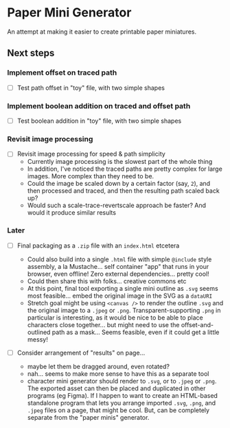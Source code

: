 # Paper Mini Generator

An attempt at making it easier to create printable paper miniatures.

## Next steps

### Implement offset on traced path

- [ ] Test path offset in "toy" file, with two simple shapes

### Implement boolean addition on traced and offset path

- [ ] Test boolean addition in "toy" file, with two simple shapes

### Revisit image processing

- [ ] Revisit image processing for speed & path simplicity
  - Currently image processing is the slowest part of the whole thing
  - In addition, I've noticed the traced paths are pretty complex for large images. More complex than they need to be.
  - Could the image be scaled down by a certain factor (say, `2`), and then processed and traced, and then the resulting path scaled back up?
  - Would such a scale-trace-revertscale approach be faster? And would it produce similar results

### Later

- [ ] Final packaging as a `.zip` file with an `index.html` etcetera
  - Could also build into a single `.html` file with simple `@include` style assembly, a la Mustache... self container "app" that runs in your browser, even offline! Zero external dependencies... pretty cool!
  - Could then share this with folks... creative commons etc
  - At this point, final tool exporting a single mini outline as `.svg` seems most feasible... embed the original image in the SVG as a `dataURI`
  - Stretch goal might be using `<canvas />` to render the outline `.svg` and the original image to a `.jpeg` or `.png`. Transparent-supporting `.png` in particular is interesting, as it would be nice to be able to place characters close together... but might need to use the offset-and-outlined path as a mask... Seems feasible, even if it could get a little messy!

- [ ] Consider arrangement of "results" on page...
  - maybe let them be dragged around, even rotated?
  - nah... seems to make more sense to have this as a separate tool
  - character mini generator should render to `.svg`, or to `.jpeg` or `.png`. The exported asset can then be placed and duplicated in other programs (eg Figma). If I happen to want to create an HTML-based standalone program that lets you arrange imported `.svg`, `.png`, and `.jpeg` files on a page, that might be cool. But, can be completely separate from the "paper minis" generator.
